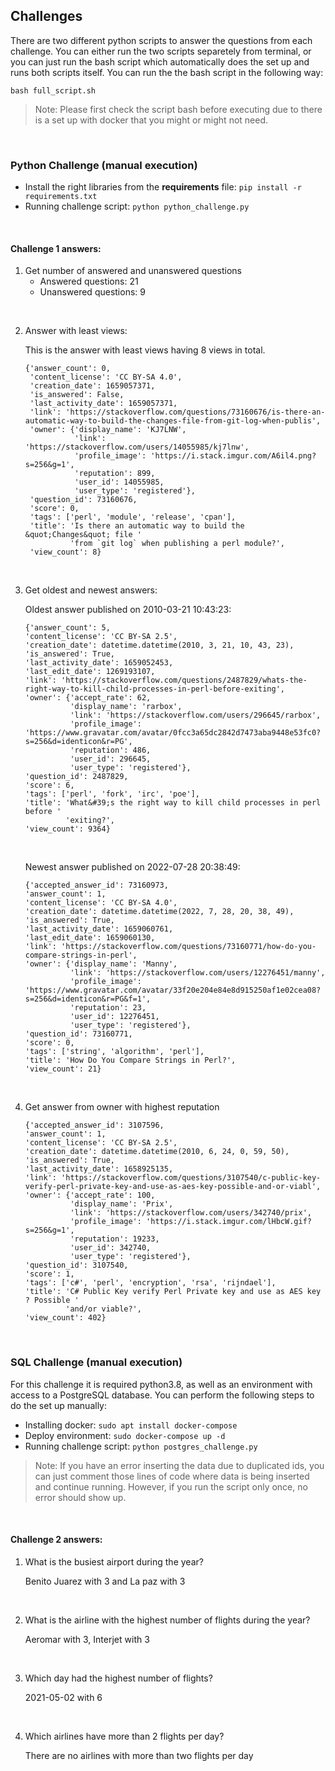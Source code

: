 ## Challenges
There are two different python scripts to answer the questions from each challenge. You can either run the two scripts separetely from terminal, or you can just run the bash script which automatically does the set up and runs both scripts itself. You can run the the bash script in the following way:

```
bash full_script.sh
```

> Note: Please first check the script bash before executing due to there is a set up with docker that you might or might not need.

<br>  

### Python Challenge (manual execution)
 - Install the right libraries from the **requirements** file: `pip install -r requirements.txt`
 - Running challenge script: `python python_challenge.py`

<br>  

#### Challenge 1 answers:
1. Get number of answered and unanswered questions
    - Answered questions: 21
    - Unanswered questions: 9
    
<br>  

2. Answer with least views:

    This is the answer with least views having 8 views in total.
    ```
    {'answer_count': 0,
     'content_license': 'CC BY-SA 4.0',
     'creation_date': 1659057371,
     'is_answered': False,
     'last_activity_date': 1659057371,
     'link': 'https://stackoverflow.com/questions/73160676/is-there-an-automatic-way-to-build-the-changes-file-from-git-log-when-publis',
     'owner': {'display_name': 'KJ7LNW',
               'link': 'https://stackoverflow.com/users/14055985/kj7lnw',
               'profile_image': 'https://i.stack.imgur.com/A6il4.png?s=256&g=1',
               'reputation': 899,
               'user_id': 14055985,
               'user_type': 'registered'},
     'question_id': 73160676,
     'score': 0,
     'tags': ['perl', 'module', 'release', 'cpan'],
     'title': 'Is there an automatic way to build the &quot;Changes&quot; file '
              'from `git log` when publishing a perl module?',
     'view_count': 8}
    ```
<br>  

3. Get oldest and newest answers:

    Oldest answer published on 2010-03-21 10:43:23:

    ```
    {'answer_count': 5,
    'content_license': 'CC BY-SA 2.5',
    'creation_date': datetime.datetime(2010, 3, 21, 10, 43, 23),
    'is_answered': True,
    'last_activity_date': 1659052453,
    'last_edit_date': 1269193107,
    'link': 'https://stackoverflow.com/questions/2487829/whats-the-right-way-to-kill-child-processes-in-perl-before-exiting',
    'owner': {'accept_rate': 62,
              'display_name': 'rarbox',
              'link': 'https://stackoverflow.com/users/296645/rarbox',
              'profile_image': 'https://www.gravatar.com/avatar/0fcc3a65dc2842d7473aba9448e53fc0?s=256&d=identicon&r=PG',
              'reputation': 486,
              'user_id': 296645,
              'user_type': 'registered'},
    'question_id': 2487829,
    'score': 6,
    'tags': ['perl', 'fork', 'irc', 'poe'],
    'title': 'What&#39;s the right way to kill child processes in perl before '
             'exiting?',
    'view_count': 9364}
    ```
    <br>  

    Newest answer published on 2022-07-28 20:38:49:

    ```
    {'accepted_answer_id': 73160973,
    'answer_count': 1,
    'content_license': 'CC BY-SA 4.0',
    'creation_date': datetime.datetime(2022, 7, 28, 20, 38, 49),
    'is_answered': True,
    'last_activity_date': 1659060761,
    'last_edit_date': 1659060130,
    'link': 'https://stackoverflow.com/questions/73160771/how-do-you-compare-strings-in-perl',
    'owner': {'display_name': 'Manny',
              'link': 'https://stackoverflow.com/users/12276451/manny',
              'profile_image': 'https://www.gravatar.com/avatar/33f20e204e84e8d915250af1e02cea08?s=256&d=identicon&r=PG&f=1',
              'reputation': 23,
              'user_id': 12276451,
              'user_type': 'registered'},
    'question_id': 73160771,
    'score': 0,
    'tags': ['string', 'algorithm', 'perl'],
    'title': 'How Do You Compare Strings in Perl?',
    'view_count': 21}
    ```
<br>  

4. Get answer from owner with highest reputation
    ```
    {'accepted_answer_id': 3107596,
    'answer_count': 1,
    'content_license': 'CC BY-SA 2.5',
    'creation_date': datetime.datetime(2010, 6, 24, 0, 59, 50),
    'is_answered': True,
    'last_activity_date': 1658925135,
    'link': 'https://stackoverflow.com/questions/3107540/c-public-key-verify-perl-private-key-and-use-as-aes-key-possible-and-or-viabl',
    'owner': {'accept_rate': 100,
              'display_name': 'Prix',
              'link': 'https://stackoverflow.com/users/342740/prix',
              'profile_image': 'https://i.stack.imgur.com/lHbcW.gif?s=256&g=1',
              'reputation': 19233,
              'user_id': 342740,
              'user_type': 'registered'},
    'question_id': 3107540,
    'score': 1,
    'tags': ['c#', 'perl', 'encryption', 'rsa', 'rijndael'],
    'title': 'C# Public Key verify Perl Private key and use as AES key ? Possible '
             'and/or viable?',
    'view_count': 402}
    ```

<br>  

### SQL Challenge (manual execution)
For this challenge it is required python3.8, as well as an environment with access to a PostgreSQL database. You can perform the following steps to do the set up manually:

- Installing docker: `sudo apt install docker-compose`
- Deploy environment: `sudo docker-compose up -d`
- Running challenge script: `python postgres_challenge.py`

> Note: If you have an error inserting the data due to duplicated ids, you can just comment those lines of code where data is being inserted and continue running. However, if you run the script only once, no error should show up.

<br>  

#### Challenge 2 answers:
1. What is the busiest airport during the year?
    
    Benito Juarez with 3 and La paz with 3

<br>  

2. What is the airline with the highest number of flights during the year?
    
    Aeromar with 3, Interjet with 3

<br>  

3. Which day had the highest number of flights?

    2021-05-02 with 6

<br>  

4. Which airlines have more than 2 flights per day?

    There are no airlines with more than two flights per day
